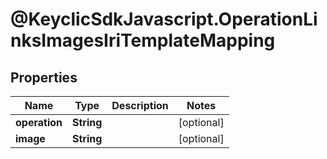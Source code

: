 # @KeyclicSdkJavascript.OperationLinksImagesIriTemplateMapping

## Properties
Name | Type | Description | Notes
------------ | ------------- | ------------- | -------------
**operation** | **String** |  | [optional] 
**image** | **String** |  | [optional] 


